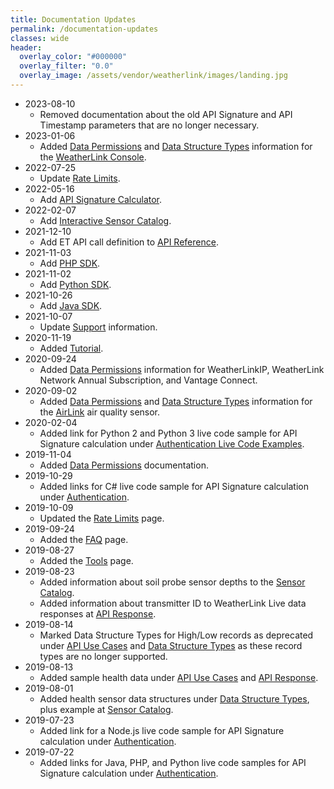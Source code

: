 ```yaml
---
title: Documentation Updates
permalink: /documentation-updates
classes: wide
header:
  overlay_color: "#000000"
  overlay_filter: "0.0"
  overlay_image: /assets/vendor/weatherlink/images/landing.jpg
---
```


- 2023-08-10
  - Removed documentation about the old API Signature and API Timestamp parameters that are no longer necessary.
- 2023-01-06
  - Added [Data Permissions](data-permissions) and [Data Structure Types](data-structure-types) information for the [WeatherLink Console](https://www.davisinstruments.com/pages/weatherlink-console).
- 2022-07-25
  - Update [Rate Limits](rate-limits).
- 2022-05-16
  - Add [API Signature Calculator](api-signature-calculator).
- 2022-02-07
  - Add [Interactive Sensor Catalog](interactive-sensor-catalog).
- 2021-12-10
  - Add ET API call definition to [API Reference](api-reference).
- 2021-11-03
  - Add [PHP SDK](php-sdk).
- 2021-11-02
  - Add [Python SDK](python-sdk).
- 2021-10-26
  - Add [Java SDK](java-sdk).
- 2021-10-07
  - Update [Support](support) information.
- 2020-11-19
  - Added [Tutorial](tutorial).
- 2020-09-24
  - Added [Data Permissions](data-permissions) information for WeatherLinkIP, WeatherLink Network Annual Subscription, and Vantage Connect.
- 2020-09-02
  - Added [Data Permissions](data-permissions) and [Data Structure Types](data-structure-types) information for the [AirLink](https://www.davisinstruments.com/products/airlink-professional-air-quality-monitor) air quality sensor.
- 2020-02-04
  - Added link for Python 2 and Python 3 live code sample for API Signature calculation under [Authentication Live Code Examples](authentication#live-code-examples).
- 2019-11-04
  - Added [Data Permissions](data-permissions) documentation.
- 2019-10-29
  - Added links for C# live code sample for API Signature calculation under [Authentication](authentication).
- 2019-10-09
  - Updated the [Rate Limits](rate-limits) page.
- 2019-09-24
  - Added the [FAQ](faq) page.
- 2019-08-27
  - Added the [Tools](tools) page.
- 2019-08-23
  - Added information about soil probe sensor depths to the [Sensor Catalog](sensor-catalog).
  - Added information about transmitter ID to WeatherLink Live data responses at [API Response](api-response).
- 2019-08-14
  - Marked Data Structure Types for High/Low records as deprecated under [API Use Cases](api-use-cases) and [Data Structure Types](data-structure-types) as these record types are no longer supported.
- 2019-08-13
  - Added sample health data under [API Use Cases](api-use-cases) and [API Response](api-response).
- 2019-08-01
  - Added health sensor data structures under [Data Structure Types](data-structure-types), plus example at [Sensor Catalog](sensor-catalog).
- 2019-07-23
  - Added link for a Node.js live code sample for API Signature calculation under [Authentication](authentication).
- 2019-07-22
  - Added links for Java, PHP, and Python live code samples for API Signature calculation under [Authentication](authentication).
